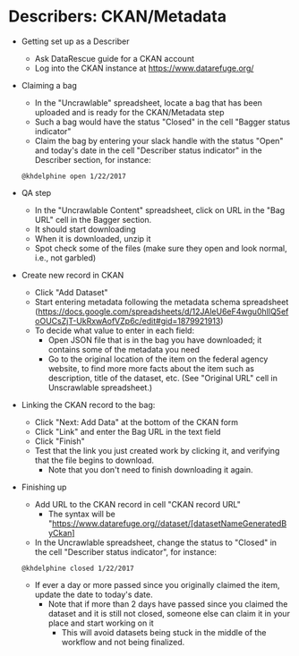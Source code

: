 # Describers: CKAN/Metadata

- Getting set up as a Describer
  - Ask DataRescue guide for a CKAN account
  - Log into the CKAN instance at https://www.datarefuge.org/

- Claiming a bag
  - In the "Uncrawlable" spreadsheet, locate a bag that has been uploaded and is ready for the CKAN/Metadata step
  - Such a bag would have the status "Closed" in the cell "Bagger status indicator" 
  - Claim the bag by entering your slack handle with the status "Open" and today's date in the cell "Describer status indicator" in the Describer section, for instance: 
  ```
  @khdelphine open 1/22/2017
  ```

- QA step 
  - In the "Uncrawlable Content" spreadsheet, click on URL in the "Bag URL" cell in the Bagger section.   
  - It should start downloading
  - When it is downloaded, unzip it 
  - Spot check some of the files (make sure they open and look normal, i.e., not garbled)

- Create new record in CKAN 
  - Click "Add Dataset"
  - Start entering metadata following the metadata schema spreadsheet (https://docs.google.com/spreadsheets/d/12JAleU6eF4wgu0hIlQ5efoOUCsZjT-UkRxwAofVZp6c/edit#gid=1879921913)
  - To decide what value to enter in each field:
    - Open JSON file that is in the bag you have downloaded; it contains some of the metadata you need
    - Go to the original location of the item on the federal agency website, to find more more facts about the item such as     description, title of the dataset, etc. (See "Original URL" cell in Unscrawlable spreadsheet.)
    
- Linking the CKAN record to the bag:
  - Click "Next: Add Data" at the bottom of the CKAN form
  - Click "Link" and enter the Bag URL in the text field
  - Click "Finish"
  - Test that the link you just created work by clicking it, and verifying that the file begins to download. 
    - Note that you don't need to finish downloading it again.

- Finishing up
  - Add URL to the CKAN record in cell "CKAN record URL"
    - The syntax will be "https://www.datarefuge.org//dataset/[datasetNameGeneratedByCkan]
  - In the Uncrawlable spreadsheet, change the status to "Closed" in the cell "Describer status indicator", for instance: 
  ```
  @khdelphine closed 1/22/2017
  ```

  - If ever a day or more passed since you originally claimed the item, update the date to today's date. 
      - Note that if more than 2 days have passed since you claimed the dataset and it is still not closed, someone else can claim it in your place and start working on it
        - This will avoid datasets being stuck in the middle of the workflow and not being finalized.
